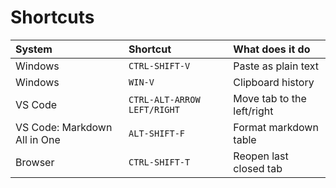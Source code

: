 # Shortcuts

|System|Shortcut|What does it do|
|:-|:-|:-
|Windows|`CTRL-SHIFT-V`|Paste as plain text|
|Windows|`WIN-V`|Clipboard history|
|VS Code|`CTRL-ALT-ARROW LEFT/RIGHT`|Move tab to the left/right|
|VS Code: Markdown All in One|`ALT-SHIFT-F`|Format markdown table|
|Browser|`CTRL-SHIFT-T`|Reopen last closed tab|
